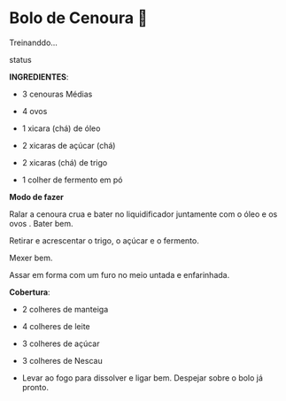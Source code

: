 # Bolo de Cenoura :carrot:

Treinanddo...

status   

**INGREDIENTES**:

- 3 cenouras Médias

- 4 ovos

- 1 xicara (chá) de óleo

- 2 xicaras de açúcar (chá) 

- 2 xicaras (chá) de trigo 

- 1 colher de fermento em pó 

 

**Modo de fazer** 

Ralar a cenoura crua e bater no liquidificador juntamente com o óleo e os ovos . Bater bem. 

Retirar e acrescentar o trigo, o açúcar e o fermento. 

Mexer bem. 

Assar em forma com um furo no meio untada e enfarinhada.

 

**Cobertura**: 

- 2 colheres de manteiga 

- 4 colheres de leite 

- 3 colheres de açúcar 

- 3 colheres de Nescau 

- Levar ao fogo para dissolver e ligar bem. Despejar sobre o bolo já pronto. 



